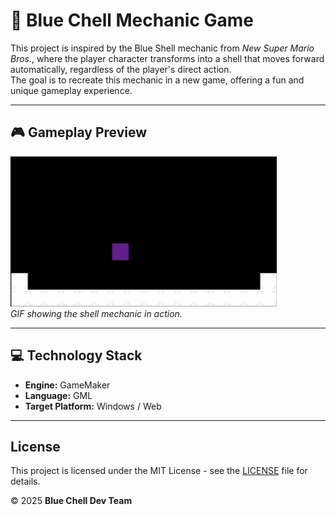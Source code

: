 # 🐢 Blue Chell Mechanic Game

This project is inspired by the Blue Shell mechanic from *New Super Mario Bros.*, where the player character transforms into a shell that moves forward automatically, regardless of the player's direct action.  
The goal is to recreate this mechanic in a new game, offering a fun and unique gameplay experience.

---

## 🎮 Gameplay Preview

![Gameplay GIF](assets/shellgame.gif)  
*GIF showing the shell mechanic in action.*

---

## 💻 Technology Stack

- **Engine:** GameMaker
- **Language:** GML
- **Target Platform:** Windows / Web

---

## License

This project is licensed under the MIT License - see the [LICENSE](LICENSE) file for details.

© 2025 **Blue Chell Dev Team**
